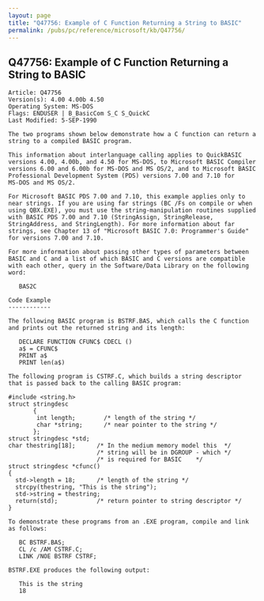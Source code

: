 ```yaml
---
layout: page
title: "Q47756: Example of C Function Returning a String to BASIC"
permalink: /pubs/pc/reference/microsoft/kb/Q47756/
---
```


## Q47756: Example of C Function Returning a String to BASIC

	Article: Q47756
	Version(s): 4.00 4.00b 4.50
	Operating System: MS-DOS
	Flags: ENDUSER | B_BasicCom S_C S_QuickC
	Last Modified: 5-SEP-1990
	
	The two programs shown below demonstrate how a C function can return a
	string to a compiled BASIC program.
	
	This information about interlanguage calling applies to QuickBASIC
	versions 4.00, 4.00b, and 4.50 for MS-DOS, to Microsoft BASIC Compiler
	versions 6.00 and 6.00b for MS-DOS and MS OS/2, and to Microsoft BASIC
	Professional Development System (PDS) versions 7.00 and 7.10 for
	MS-DOS and MS OS/2.
	
	For Microsoft BASIC PDS 7.00 and 7.10, this example applies only to
	near strings. If you are using far strings (BC /Fs on compile or when
	using QBX.EXE), you must use the string-manipulation routines supplied
	with BASIC PDS 7.00 and 7.10 (StringAssign, StringRelease,
	StringAddress, and StringLength). For more information about far
	strings, see Chapter 13 of "Microsoft BASIC 7.0: Programmer's Guide"
	for versions 7.00 and 7.10.
	
	For more information about passing other types of parameters between
	BASIC and C and a list of which BASIC and C versions are compatible
	with each other, query in the Software/Data Library on the following
	word:
	
	   BAS2C
	
	Code Example
	------------
	
	The following BASIC program is BSTRF.BAS, which calls the C function
	and prints out the returned string and its length:
	
	   DECLARE FUNCTION CFUNC$ CDECL ()
	   a$ = CFUNC$
	   PRINT a$
	   PRINT len(a$)
	
	The following program is CSTRF.C, which builds a string descriptor
	that is passed back to the calling BASIC program:
	
	#include <string.h>
	struct stringdesc
	       {
	        int length;        /* length of the string */
	        char *string;      /* near pointer to the string */
	       };
	struct stringdesc *std;
	char thestring[18];      /* In the medium memory model this  */
	                         /* string will be in DGROUP - which */
	                         /* is required for BASIC    */
	struct stringdesc *cfunc()
	{
	  std->length = 18;      /* length of the string */
	  strcpy(thestring, "This is the string");
	  std->string = thestring;
	  return(std);           /* return pointer to string descriptor */
	}
	
	To demonstrate these programs from an .EXE program, compile and link
	as follows:
	
	   BC BSTRF.BAS;
	   CL /c /AM CSTRF.C;
	   LINK /NOE BSTRF CSTRF;
	
	BSTRF.EXE produces the following output:
	
	   This is the string
	   18
